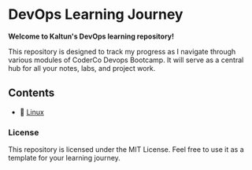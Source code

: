 # DevOps Learning Journey

**Welcome to Kaltun's DevOps learning repository!**

This repository is designed to track my progress as I navigate through various modules of CoderCo Devops Bootcamp. It will serve as a central hub for all your notes, labs, and project work. 



## Contents 
- 📖 [Linux ](./linux/linux-home.md)


### License

This repository is licensed under the MIT License. Feel free to use it as a template for your learning journey.
